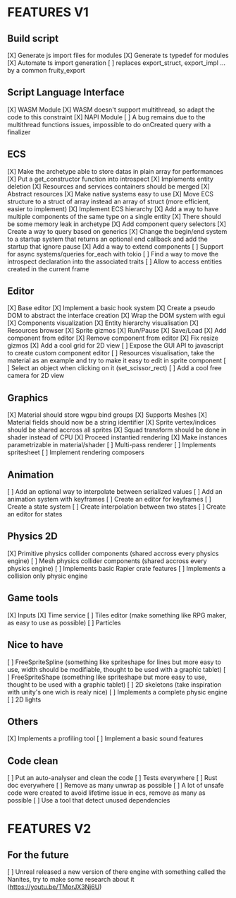 # FEATURES V1

## Build script

[X] Generate js import files for modules
[X] Generate ts typedef for modules
[X] Automate ts import generation
[ ] replaces export_struct, export_impl ... by a common fruity_export

## Script Language Interface

[X] WASM Module
[X] WASM doesn't support multithread, so adapt the code to this constraint
[X] NAPI Module
[ ] A bug remains due to the multithread functions issues, impossible to do onCreated query with a finalizer

## ECS

[X] Make the archetype able to store datas in plain array for performances
[X] Put a get_constructor function into introspect
[X] Implements entity deletion
[X] Resources and services containers should be merged
[X] Abstract resources
[X] Make native systems easy to use
[X] Move ECS structure to a struct of array instead an array of struct (more efficient, easier to implement)
[X] Implement ECS hierarchy
[X] Add a way to have multiple components of the same type on a single entity
[X] There should be some memory leak in archetype
[X] Add component query selectors
[X] Create a way to query based on generics
[X] Change the begin/end system to a startup system that returns an optional end callback and add the startup that ignore pause
[X] Add a way to extend components
[ ] Support for async systems/queries for_each with tokio
[ ] Find a way to move the introspect declaration into the associated traits
[ ] Allow to access entities created in the current frame

## Editor

[X] Base editor
[X] Implement a basic hook system
[X] Create a pseudo DOM to abstract the interface creation
[X] Wrap the DOM system with egui
[X] Components visualization
[X] Entity hierarchy visualisation
[X] Resources browser
[X] Sprite gizmos
[X] Run/Pause
[X] Save/Load
[X] Add component from editor
[X] Remove component from editor
[X] Fix resize gizmos
[X] Add a cool grid for 2D view
[ ] Expose the GUI API to javascript to create custom component editor
[ ] Resources visualisation, take the material as an example and try to make it easy to edit in sprite component
[ ] Select an object when clicking on it (set_scissor_rect)
[ ] Add a cool free camera for 2D view

## Graphics

[X] Material should store wgpu bind groups
[X] Supports Meshes
[X] Material fields should now be a string identifier
[X] Sprite vertex/indices should be shared accross all sprites
[X] Squad transform should be done in shader instead of CPU
[X] Proceed instantied rendering
[X] Make instances parametrizable in material/shader
[ ] Multi-pass renderer
[ ] Implements spritesheet
[ ] Implement rendering composers

## Animation

[ ] Add an optional way to interpolate between serialized values
[ ] Add an animation system with keyframes
[ ] Create an editor for keyframes
[ ] Create a state system
[ ] Create interpolation between two states
[ ] Create an editor for states

## Physics 2D

[X] Primitive physics collider components (shared accross every physics engine)
[ ] Mesh physics collider components (shared accross every physics engine)
[ ] Implements basic Rapier crate features
[ ] Implements a collision only physic engine

## Game tools

[X] Inputs
[X] Time service
[ ] Tiles editor (make something like RPG maker, as easy to use as possible)
[ ] Particles

## Nice to have

[ ] FreeSpriteSpline (something like spriteshape for lines but more easy to use, width should be modifiable, thought to be used with a graphic tablet)
[ ] FreeSpriteShape (something like spriteshape but more easy to use, thought to be used with a graphic tablet)
[ ] 2D skeletons (take inspiration with unity's one wich is realy nice)
[ ] Implements a complete physic engine
[ ] 2D lights

## Others

[X] Implements a profiling tool
[ ] Implement a basic sound features

## Code clean

[ ] Put an auto-analyser and clean the code
[ ] Tests everywhere
[ ] Rust doc everywhere
[ ] Remove as many unwrap as possible
[ ] A lot of unsafe code were created to avoid lifetime issue in ecs, remove as many as possible
[ ] Use a tool that detect unused dependencies

# FEATURES V2

## For the future

[ ] Unreal released a new version of there engine with something called the Nanites, try to make some research about it (https://youtu.be/TMorJX3Nj6U)
